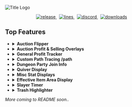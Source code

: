 ![Title Logo](https://i.imgur.com/mYZQgpX.png)

<div align="center">
    <a href="https://github.com/MrFast-js/Skyblock-Tweaks/releases/latest" target="_blank">
        <img src="https://img.shields.io/github/v/release/MrFast-js/Skyblock-Tweaks?include_prereleases&label=Latest&logo=Github&logoColor=FFFFFF&labelColor=262626&color=0074D4&style=for-the-badge" alt="release">
    </a>&nbsp;
    <a href="https://github.com/MrFast-js/Skyblock-Tweaks/graphs/code-frequency" target="_blank">
        <img src="https://img.shields.io/github/license/MrFast-js/Skyblock-Tweaks?label=License&logo=Github&logoColor=FFFFFF&labelColor=262626&color=0074D4&style=for-the-badge" alt="lines">
    </a>&nbsp;
    <a href="https://discord.gg/MDw2Q9eBdw" target="_blank">
        <img src="https://img.shields.io/discord/1199540355859746897?label=Discord&logo=Discord&logoColor=FFFFFF&labelColor=262626&color=0074D4&style=for-the-badge" alt="discord">
    </a>&nbsp;
    <a href="https://github.com/MrFast-js/Skyblock-Tweaks/releases" target="_blank">
        <img src="https://img.shields.io/github/downloads/mrfast-js/skyblock-tweaks/total?label=Downloads&logo=Github&logoColor=FFFFFF&labelColor=262626&color=0074D4&style=for-the-badge" alt="downloads">
    </a>
</div>

## Top Features

- <details>
    <summary>
        <strong>Auction Flipper</strong>
    </summary>
    <img src="https://i.imgur.com/oDzb95G.png" alt="Auction Flipper Chat">
    <img src="https://i.imgur.com/mIHMYYe.png" alt="Auction Flipper Config">
  </details>

- <details>
    <summary>
        <strong>Auction Profit & Selling Overlays</strong>
    </summary>
    <img src="https://i.imgur.com/k5CoTV3.png" alt="Auction Overlay 1">
    <img src="https://i.imgur.com/Vj98I8s.png" alt="Auction Overlay 2">
    <img src="https://i.imgur.com/SfJtRdd.png" alt="Auction Overlay 3">
  </details>

- <details style="width: 600px">
    <summary>
        <strong>General Profit Tracker</strong>
    </summary>
    <i>Tracks all items picked up in inventory or sacks using current market prices on bazaar and auction house.</i>
    <img src="https://i.imgur.com/E2MMReL.png" alt="Profit Tracker">
  </details>

- <details>
    <summary>
        <strong>Custom Path Tracing /path</strong>
    </summary>
    <i>Allows for recording of movement paths allowing for easy creation of advanced mining routes.</i>
    <img src="https://i.imgur.com/bgkk0cs.png" alt="Path Tracing">
  </details>

- <details>
    <summary>
        <strong>Dungeon Party Join Info</strong>
    </summary>
    <i>Shows a customizable join message upon a player joining your dungeon party</i><br>
    <img src="https://i.imgur.com/PCZ8Jjq.png" alt="Dungeon Party Join">
  </details>

- <details>
    <summary>
        <strong>Quiver Display</strong>
    </summary>
    <i>Customizable Display of your arrows remaining</i><br>
    <img src="https://i.imgur.com/YzrT1hs.png" alt="Quiver Display">
  </details>

- <details>
    <summary>
        <strong>Misc Stat Displays</strong>
    </summary>
    <i>Allows for customizable and moveable displays of your skyblock stats.</i><br>
    <i>Health, Mana, Overflow Mana, Defense, Effective Health, Speed, etc.</i><br>
    <img src="https://i.imgur.com/iNMvizf.png" alt="Misc Stat Displays">
  </details>

- <details>
    <summary>
        <strong>Effective Item Area Display</strong>
    </summary>
    <i>Customizable colors. Works for hyperion, Spirit Scepter, + more in future</i><br>
    <img src="https://i.imgur.com/54XTCKV.png" alt="Effective Item Area Display">
  </details>

- <details>
    <summary>
        <strong>Slayer Timer</strong>
    </summary>
    <img src="https://i.imgur.com/RjSaF3D.png" alt="Slayer Timer">
  </details>

- <details>
    <summary>
        <strong>Trash Highlighter</strong>
    </summary>
    <img src="https://i.imgur.com/NYiusGh.png" alt="Trash Highlighter">
  </details>

_More coming to README soon.._
